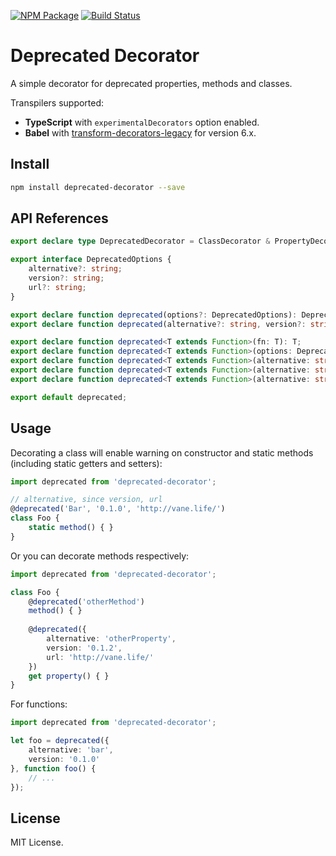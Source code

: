[![NPM Package](https://badge.fury.io/js/deprecated-decorator.svg)](https://www.npmjs.com/package/deprecated-decorator)
[![Build Status](https://travis-ci.org/vilic/deprecated-decorator.svg)](https://travis-ci.org/vilic/deprecated-decorator) 

# Deprecated Decorator

A simple decorator for deprecated properties, methods and classes.

Transpilers supported:

- **TypeScript** with `experimentalDecorators` option enabled.
- **Babel** with [transform-decorators-legacy](https://github.com/loganfsmyth/babel-plugin-transform-decorators-legacy) for version 6.x.

## Install

```sh
npm install deprecated-decorator --save
```

## API References

```ts
export declare type DeprecatedDecorator = ClassDecorator & PropertyDecorator;

export interface DeprecatedOptions {
    alternative?: string;
    version?: string;
    url?: string;
}

export declare function deprecated(options?: DeprecatedOptions): DeprecatedDecorator;
export declare function deprecated(alternative?: string, version?: string, url?: string): DeprecatedDecorator;

export declare function deprecated<T extends Function>(fn: T): T;
export declare function deprecated<T extends Function>(options: DeprecatedOptions, fn: T): T;
export declare function deprecated<T extends Function>(alternative: string, fn: T): T;
export declare function deprecated<T extends Function>(alternative: string, version: string, fn: T): T;
export declare function deprecated<T extends Function>(alternative: string, version: string, url: string, fn: T): T;

export default deprecated;
```

## Usage

Decorating a class will enable warning on constructor and static methods (including static getters and setters):

```ts
import deprecated from 'deprecated-decorator';

// alternative, since version, url
@deprecated('Bar', '0.1.0', 'http://vane.life/')
class Foo {
    static method() { }
}
```

Or you can decorate methods respectively:

```ts
import deprecated from 'deprecated-decorator';

class Foo {
    @deprecated('otherMethod')
    method() { }
    
    @deprecated({
        alternative: 'otherProperty',
        version: '0.1.2',
        url: 'http://vane.life/'
    })
    get property() { }
}
```

For functions:

```ts
import deprecated from 'deprecated-decorator';

let foo = deprecated({
    alternative: 'bar',
    version: '0.1.0'
}, function foo() {
    // ...
});
```

## License

MIT License.
